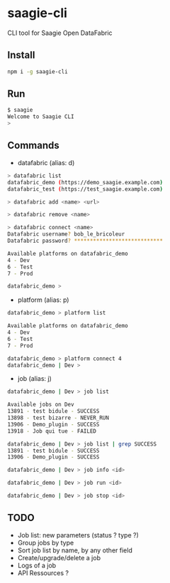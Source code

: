 # saagie-cli
CLI tool for Saagie Open DataFabric


## Install

```sh
npm i -g saagie-cli
```


## Run

```sh
$ saagie
Welcome to Saagie CLI
> 
```


## Commands

* datafabric (alias: d)
```sh
> datafabric list
datafabric_demo (https://demo_saagie.example.com)
datafabric_test (https://test_saagie.example.com)

> datafabric add <name> <url>

> datafabric remove <name>

> datafabric connect <name>
Datafabric username? bob_le_bricoleur
Datafabric password? ****************************

Available platforms on datafabric_demo
4 - Dev
6 - Test
7 - Prod

datafabric_demo > 
```

* platform (alias: p)
```sh
datafabric_demo > platform list

Available platforms on datafabric_demo
4 - Dev
6 - Test
7 - Prod

datafabric_demo > platform connect 4
datafabric_demo | Dev > 
```

* job (alias: j)
```sh
datafabric_demo | Dev > job list

Available jobs on Dev
13891 - test bidule - SUCCESS
13898 - test bizarre - NEVER_RUN
13906 - Demo_plugin - SUCCESS
13918 - Job qui tue - FAILED

datafabric_demo | Dev > job list | grep SUCCESS
13891 - test bidule - SUCCESS
13906 - Demo_plugin - SUCCESS

datafabric_demo | Dev > job info <id>

datafabric_demo | Dev > job run <id>

datafabric_demo | Dev > job stop <id>

```


## TODO

* Job list: new parameters (status ? type ?)
* Group jobs by type
* Sort job list by name, by any other field
* Create/upgrade/delete a job
* Logs of a job
* API Ressources ?
